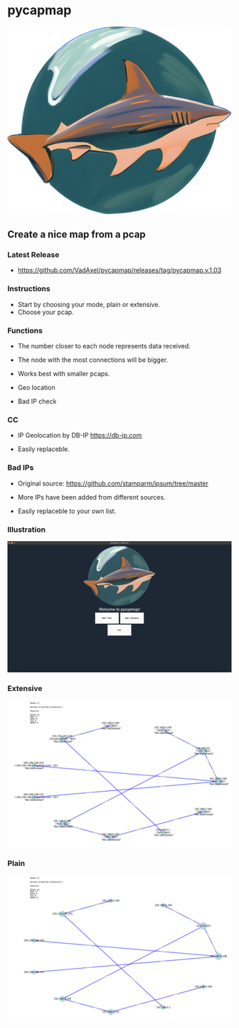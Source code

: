 # pycapmap

![Settings Window](https://github.com/VadAxel/pycapmap/blob/main/images/logo.png)

## Create a nice map from a pcap

### Latest Release

* https://github.com/VadAxel/pycapmap/releases/tag/pycapmap.v.1.03

### Instructions

* Start by choosing your mode, plain or extensive.
* Choose your pcap.

### Functions

* The number closer to each node represents data received.

* The node with the most connections will be bigger.

* Works best with smaller pcaps.

* Geo location

* Bad IP check

### CC

* IP Geolocation by DB-IP https://db-ip.com

* Easily replaceble. 

### Bad IPs

* Original source: https://github.com/stamparm/ipsum/tree/master  

* More IPs have been added from different sources.

* Easily replaceble to your own list. 

### Illustration

![Settings Window](https://github.com/VadAxel/pycapmap/blob/main/images/pycapmapimg3.png)

### Extensive

![Settings Window](https://github.com/VadAxel/pycapmap/blob/main/images/extensive.png)

### Plain

![Settings Window](https://github.com/VadAxel/pycapmap/blob/main/images/plain.png)
